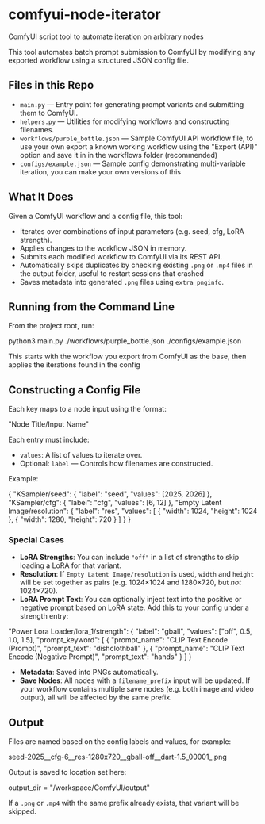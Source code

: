 # comfyui-node-iterator
ComfyUI script tool to automate iteration on arbitrary nodes

This tool automates batch prompt submission to ComfyUI by modifying any exported workflow using a structured JSON config file.

## Files in this Repo

- `main.py` — Entry point for generating prompt variants and submitting them to ComfyUI.
- `helpers.py` — Utilities for modifying workflows and constructing filenames.
- `workflows/purple_bottle.json` — Sample ComfyUI API workflow file, to use your own export a known working workflow using the "Export (API)" option and save it in in the workflows folder (recommended)
- `configs/example.json` — Sample config demonstrating multi-variable iteration, you can make your own versions of this

## What It Does

Given a ComfyUI workflow and a config file, this tool:

- Iterates over combinations of input parameters (e.g. seed, cfg, LoRA strength).
- Applies changes to the workflow JSON in memory.
- Submits each modified workflow to ComfyUI via its REST API.
- Automatically skips duplicates by checking existing `.png` or `.mp4` files in the output folder, useful to restart sessions that crashed
- Saves metadata into generated `.png` files using `extra_pnginfo`.

## Running from the Command Line

From the project root, run:

python3 main.py ./workflows/purple_bottle.json ./configs/example.json

This starts with the workflow you export from ComfyUI as the base, then applies the iterations found in the config


## Constructing a Config File

Each key maps to a node input using the format:


"Node Title/Input Name"


Each entry must include:

- `values`: A list of values to iterate over.
- Optional: `label` — Controls how filenames are constructed.

Example:


{
  "KSampler/seed": {
    "label": "seed",
    "values": [2025, 2026]
  },
  "KSampler/cfg": {
    "label": "cfg",
    "values": [6, 12]
  },
  "Empty Latent Image/resolution": {
    "label": "res",
    "values": [
      { "width": 1024, "height": 1024 },
      { "width": 1280, "height": 720 }
    ]
  }
}


### Special Cases

- **LoRA Strengths**: You can include `"off"` in a list of strengths to skip loading a LoRA for that variant.
- **Resolution**: If `Empty Latent Image/resolution` is used, `width` and `height` will be set together as pairs (e.g. 1024×1024 and 1280×720, but *not* 1024×720).
- **LoRA Prompt Text**: You can optionally inject text into the positive or negative prompt based on LoRA state. Add this to your config under a strength entry:


"Power Lora Loader/lora_1/strength": {
    "label": "gball",
    "values": ["off", 0.5, 1.0, 1.5],
    "prompt_keyword": [
        {
        "prompt_name": "CLIP Text Encode (Prompt)",
        "prompt_text": "dishclothball"
        },
        {
        "prompt_name": "CLIP Text Encode (Negative Prompt)",
        "prompt_text": "hands"
        }
    ]
}


- **Metadata**: Saved into PNGs automatically.
- **Save Nodes**: All nodes with a `filename_prefix` input will be updated. If your workflow contains multiple save nodes (e.g. both image and video output), all will be affected by the same prefix.

## Output

Files are named based on the config labels and values, for example:

seed-2025__cfg-6__res-1280x720__gball-off__dart-1.5_00001_.png


Output is saved to location set here:

output_dir = "/workspace/ComfyUI/output"

If a `.png` or `.mp4` with the same prefix already exists, that variant will be skipped.
